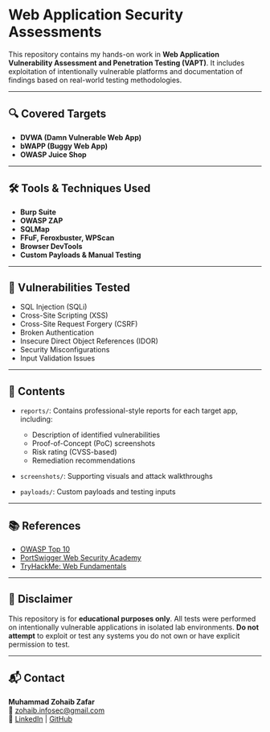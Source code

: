 # Web Application Security Assessments

This repository contains my hands-on work in **Web Application Vulnerability Assessment and Penetration Testing (VAPT)**. It includes exploitation of intentionally vulnerable platforms and documentation of findings based on real-world testing methodologies.

---

## 🔍 Covered Targets

- **DVWA (Damn Vulnerable Web App)**
- **bWAPP (Buggy Web App)**
- **OWASP Juice Shop**

---

## 🛠️ Tools & Techniques Used

- **Burp Suite**
- **OWASP ZAP**
- **SQLMap**
- **FFuF, Feroxbuster, WPScan**
- **Browser DevTools**
- **Custom Payloads & Manual Testing**

---

## 🧪 Vulnerabilities Tested

- SQL Injection (SQLi)
- Cross-Site Scripting (XSS)
- Cross-Site Request Forgery (CSRF)
- Broken Authentication
- Insecure Direct Object References (IDOR)
- Security Misconfigurations
- Input Validation Issues

---

## 📄 Contents

- `reports/`: Contains professional-style reports for each target app, including:
  - Description of identified vulnerabilities
  - Proof-of-Concept (PoC) screenshots
  - Risk rating (CVSS-based)
  - Remediation recommendations

- `screenshots/`: Supporting visuals and attack walkthroughs

- `payloads/`: Custom payloads and testing inputs

---

## 📚 References

- [OWASP Top 10](https://owasp.org/www-project-top-ten/)
- [PortSwigger Web Security Academy](https://portswigger.net/web-security)
- [TryHackMe: Web Fundamentals](https://tryhackme.com/room/owasptop10)

---

## 📢 Disclaimer

This repository is for **educational purposes only**. All tests were performed on intentionally vulnerable applications in isolated lab environments. **Do not attempt** to exploit or test any systems you do not own or have explicit permission to test.

---

## 📬 Contact

**Muhammad Zohaib Zafar**  
📧 zohaib.infosec@gmail.com  
🔗 [LinkedIn](https://linkedin.com/in/zohaaibbb) | [GitHub](https://github.com/zohaaibb)
